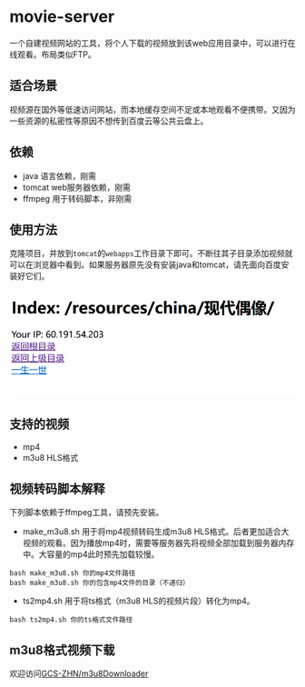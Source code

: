 # movie-server
一个自建视频网站的工具，将个人下载的视频放到该web应用目录中，可以进行在线观看。布局类似FTP。
## 适合场景
视频源在国外等低速访问网站，而本地缓存空间不足或本地观看不便携带。又因为一些资源的私密性等原因不想传到百度云等公共云盘上。

## 依赖
- java 语言依赖，刚需
- tomcat web服务器依赖，刚需
- ffmpeg 用于转码脚本，非刚需

## 使用方法
克隆项目，并放到`tomcat`的`webapps`工作目录下即可。不断往其子目录添加视频就可以在浏览器中看到。如果服务器原先没有安装java和tomcat，请先面向百度安装好它们。

![视频目录](fig/fig.png)

## 支持的视频
- mp4
- m3u8 HLS格式

## 视频转码脚本解释
下列脚本依赖于ffmpeg工具，请预先安装。

- make_m3u8.sh
用于将mp4视频转码生成m3u8 HLS格式。后者更加适合大视频的观看。因为播放mp4时，需要等服务器先将视频全部加载到服务器内存中。大容量的mp4此时预先加载较慢。
```shell
bash make_m3u8.sh 你的mp4文件路径
bash make_m3u8.sh 你的包含mp4文件的目录（不递归）
```

- ts2mp4.sh
用于将ts格式（m3u8 HLS的视频片段）转化为mp4。
```shell
bash ts2mp4.sh 你的ts格式文件路径
```

## m3u8格式视频下载
欢迎访问[GCS-ZHN/m3u8Downloader](https://github.com/GCS-ZHN/m3u8Downloader)


